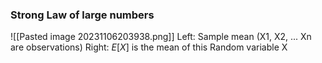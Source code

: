 ### Strong Law of large numbers
![[Pasted image 20231106203938.png]]
Left: Sample mean (X1, X2, ... Xn are observations)
Right: $E[X]$ is the mean of this Random variable X
